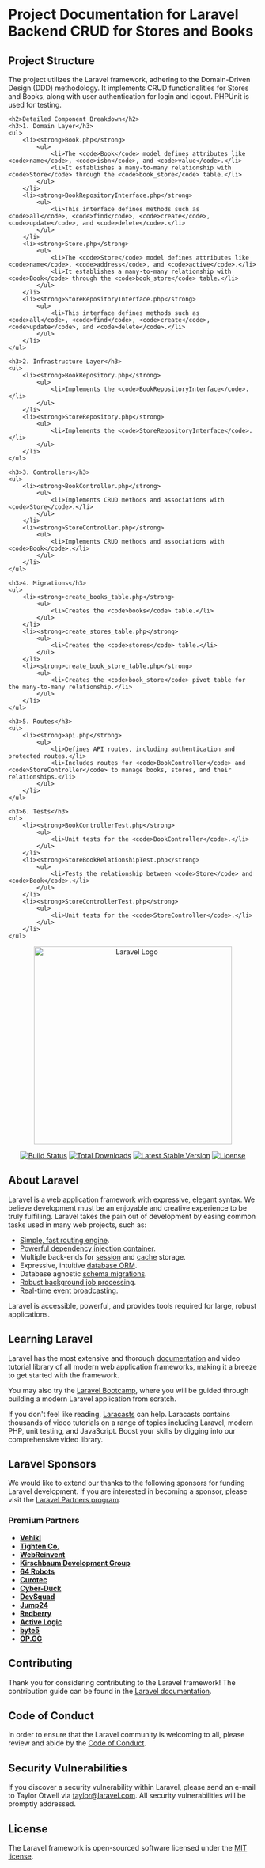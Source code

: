    <h1>Project Documentation for Laravel Backend CRUD for Stores and Books</h1>
    <h2>Project Structure</h2>
    <p>
        The project utilizes the Laravel framework, adhering to the Domain-Driven Design (DDD) methodology. 
        It implements CRUD functionalities for Stores and Books, along with user authentication for login and logout. 
        PHPUnit is used for testing.
    </p>
    
    <h2>Detailed Component Breakdown</h2>
    <h3>1. Domain Layer</h3>
    <ul>
        <li><strong>Book.php</strong>
            <ul>
                <li>The <code>Book</code> model defines attributes like <code>name</code>, <code>isbn</code>, and <code>value</code>.</li>
                <li>It establishes a many-to-many relationship with <code>Store</code> through the <code>book_store</code> table.</li>
            </ul>
        </li>
        <li><strong>BookRepositoryInterface.php</strong>
            <ul>
                <li>This interface defines methods such as <code>all</code>, <code>find</code>, <code>create</code>, <code>update</code>, and <code>delete</code>.</li>
            </ul>
        </li>
        <li><strong>Store.php</strong>
            <ul>
                <li>The <code>Store</code> model defines attributes like <code>name</code>, <code>address</code>, and <code>active</code>.</li>
                <li>It establishes a many-to-many relationship with <code>Book</code> through the <code>book_store</code> table.</li>
            </ul>
        </li>
        <li><strong>StoreRepositoryInterface.php</strong>
            <ul>
                <li>This interface defines methods such as <code>all</code>, <code>find</code>, <code>create</code>, <code>update</code>, and <code>delete</code>.</li>
            </ul>
        </li>
    </ul>
    
    <h3>2. Infrastructure Layer</h3>
    <ul>
        <li><strong>BookRepository.php</strong>
            <ul>
                <li>Implements the <code>BookRepositoryInterface</code>.</li>
            </ul>
        </li>
        <li><strong>StoreRepository.php</strong>
            <ul>
                <li>Implements the <code>StoreRepositoryInterface</code>.</li>
            </ul>
        </li>
    </ul>
    
    <h3>3. Controllers</h3>
    <ul>
        <li><strong>BookController.php</strong>
            <ul>
                <li>Implements CRUD methods and associations with <code>Store</code>.</li>
            </ul>
        </li>
        <li><strong>StoreController.php</strong>
            <ul>
                <li>Implements CRUD methods and associations with <code>Book</code>.</li>
            </ul>
        </li>
    </ul>
    
    <h3>4. Migrations</h3>
    <ul>
        <li><strong>create_books_table.php</strong>
            <ul>
                <li>Creates the <code>books</code> table.</li>
            </ul>
        </li>
        <li><strong>create_stores_table.php</strong>
            <ul>
                <li>Creates the <code>stores</code> table.</li>
            </ul>
        </li>
        <li><strong>create_book_store_table.php</strong>
            <ul>
                <li>Creates the <code>book_store</code> pivot table for the many-to-many relationship.</li>
            </ul>
        </li>
    </ul>
    
    <h3>5. Routes</h3>
    <ul>
        <li><strong>api.php</strong>
            <ul>
                <li>Defines API routes, including authentication and protected routes.</li>
                <li>Includes routes for <code>BookController</code> and <code>StoreController</code> to manage books, stores, and their relationships.</li>
            </ul>
        </li>
    </ul>
    
    <h3>6. Tests</h3>
    <ul>
        <li><strong>BookControllerTest.php</strong>
            <ul>
                <li>Unit tests for the <code>BookController</code>.</li>
            </ul>
        </li>
        <li><strong>StoreBookRelationshipTest.php</strong>
            <ul>
                <li>Tests the relationship between <code>Store</code> and <code>Book</code>.</li>
            </ul>
        </li>
        <li><strong>StoreControllerTest.php</strong>
            <ul>
                <li>Unit tests for the <code>StoreController</code>.</li>
            </ul>
        </li>
    </ul>

<p align="center"><a href="https://laravel.com" target="_blank"><img src="https://raw.githubusercontent.com/laravel/art/master/logo-lockup/5%20SVG/2%20CMYK/1%20Full%20Color/laravel-logolockup-cmyk-red.svg" width="400" alt="Laravel Logo"></a></p>

<p align="center">
<a href="https://github.com/laravel/framework/actions"><img src="https://github.com/laravel/framework/workflows/tests/badge.svg" alt="Build Status"></a>
<a href="https://packagist.org/packages/laravel/framework"><img src="https://img.shields.io/packagist/dt/laravel/framework" alt="Total Downloads"></a>
<a href="https://packagist.org/packages/laravel/framework"><img src="https://img.shields.io/packagist/v/laravel/framework" alt="Latest Stable Version"></a>
<a href="https://packagist.org/packages/laravel/framework"><img src="https://img.shields.io/packagist/l/laravel/framework" alt="License"></a>
</p>

## About Laravel

Laravel is a web application framework with expressive, elegant syntax. We believe development must be an enjoyable and creative experience to be truly fulfilling. Laravel takes the pain out of development by easing common tasks used in many web projects, such as:

- [Simple, fast routing engine](https://laravel.com/docs/routing).
- [Powerful dependency injection container](https://laravel.com/docs/container).
- Multiple back-ends for [session](https://laravel.com/docs/session) and [cache](https://laravel.com/docs/cache) storage.
- Expressive, intuitive [database ORM](https://laravel.com/docs/eloquent).
- Database agnostic [schema migrations](https://laravel.com/docs/migrations).
- [Robust background job processing](https://laravel.com/docs/queues).
- [Real-time event broadcasting](https://laravel.com/docs/broadcasting).

Laravel is accessible, powerful, and provides tools required for large, robust applications.

## Learning Laravel

Laravel has the most extensive and thorough [documentation](https://laravel.com/docs) and video tutorial library of all modern web application frameworks, making it a breeze to get started with the framework.

You may also try the [Laravel Bootcamp](https://bootcamp.laravel.com), where you will be guided through building a modern Laravel application from scratch.

If you don't feel like reading, [Laracasts](https://laracasts.com) can help. Laracasts contains thousands of video tutorials on a range of topics including Laravel, modern PHP, unit testing, and JavaScript. Boost your skills by digging into our comprehensive video library.

## Laravel Sponsors

We would like to extend our thanks to the following sponsors for funding Laravel development. If you are interested in becoming a sponsor, please visit the [Laravel Partners program](https://partners.laravel.com).

### Premium Partners

- **[Vehikl](https://vehikl.com/)**
- **[Tighten Co.](https://tighten.co)**
- **[WebReinvent](https://webreinvent.com/)**
- **[Kirschbaum Development Group](https://kirschbaumdevelopment.com)**
- **[64 Robots](https://64robots.com)**
- **[Curotec](https://www.curotec.com/services/technologies/laravel/)**
- **[Cyber-Duck](https://cyber-duck.co.uk)**
- **[DevSquad](https://devsquad.com/hire-laravel-developers)**
- **[Jump24](https://jump24.co.uk)**
- **[Redberry](https://redberry.international/laravel/)**
- **[Active Logic](https://activelogic.com)**
- **[byte5](https://byte5.de)**
- **[OP.GG](https://op.gg)**

## Contributing

Thank you for considering contributing to the Laravel framework! The contribution guide can be found in the [Laravel documentation](https://laravel.com/docs/contributions).

## Code of Conduct

In order to ensure that the Laravel community is welcoming to all, please review and abide by the [Code of Conduct](https://laravel.com/docs/contributions#code-of-conduct).

## Security Vulnerabilities

If you discover a security vulnerability within Laravel, please send an e-mail to Taylor Otwell via [taylor@laravel.com](mailto:taylor@laravel.com). All security vulnerabilities will be promptly addressed.

## License

The Laravel framework is open-sourced software licensed under the [MIT license](https://opensource.org/licenses/MIT).
